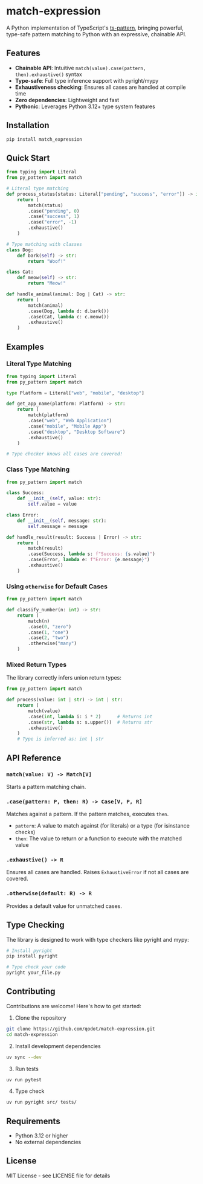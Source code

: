 # match-expression

A Python implementation of TypeScript's [ts-pattern](https://github.com/gvergnaud/ts-pattern), bringing powerful, type-safe pattern matching to Python with an expressive, chainable API.

## Features

- **Chainable API**: Intuitive `match(value).case(pattern, then).exhaustive()` syntax
- **Type-safe**: Full type inference support with pyright/mypy
- **Exhaustiveness checking**: Ensures all cases are handled at compile time
- **Zero dependencies**: Lightweight and fast
- **Pythonic**: Leverages Python 3.12+ type system features

## Installation

```bash
pip install match_expression
```

## Quick Start

```python
from typing import Literal
from py_pattern import match

# Literal type matching
def process_status(status: Literal["pending", "success", "error"]) -> int:
    return (
        match(status)
        .case("pending", 0)
        .case("success", 1)
        .case("error", -1)
        .exhaustive()
    )

# Type matching with classes
class Dog:
    def bark(self) -> str:
        return "Woof!"

class Cat:
    def meow(self) -> str:
        return "Meow!"

def handle_animal(animal: Dog | Cat) -> str:
    return (
        match(animal)
        .case(Dog, lambda d: d.bark())
        .case(Cat, lambda c: c.meow())
        .exhaustive()
    )
```

## Examples

### Literal Type Matching

```python
from typing import Literal
from py_pattern import match

type Platform = Literal["web", "mobile", "desktop"]

def get_app_name(platform: Platform) -> str:
    return (
        match(platform)
        .case("web", "Web Application")
        .case("mobile", "Mobile App")
        .case("desktop", "Desktop Software")
        .exhaustive()
    )

# Type checker knows all cases are covered!
```

### Class Type Matching

```python
from py_pattern import match

class Success:
    def __init__(self, value: str):
        self.value = value

class Error:
    def __init__(self, message: str):
        self.message = message

def handle_result(result: Success | Error) -> str:
    return (
        match(result)
        .case(Success, lambda s: f"Success: {s.value}")
        .case(Error, lambda e: f"Error: {e.message}")
        .exhaustive()
    )
```

### Using `otherwise` for Default Cases

```python
from py_pattern import match

def classify_number(n: int) -> str:
    return (
        match(n)
        .case(0, "zero")
        .case(1, "one")
        .case(2, "two")
        .otherwise("many")
    )
```

### Mixed Return Types

The library correctly infers union return types:

```python
from py_pattern import match

def process(value: int | str) -> int | str:
    return (
        match(value)
        .case(int, lambda i: i * 2)      # Returns int
        .case(str, lambda s: s.upper())  # Returns str
        .exhaustive()
    )
    # Type is inferred as: int | str
```

## API Reference

### `match(value: V) -> Match[V]`
Starts a pattern matching chain.

### `.case(pattern: P, then: R) -> Case[V, P, R]`
Matches against a pattern. If the pattern matches, executes `then`.

- `pattern`: A value to match against (for literals) or a type (for isinstance checks)
- `then`: The value to return or a function to execute with the matched value

### `.exhaustive() -> R`
Ensures all cases are handled. Raises `ExhaustiveError` if not all cases are covered.

### `.otherwise(default: R) -> R`
Provides a default value for unmatched cases.

## Type Checking

The library is designed to work with type checkers like pyright and mypy:

```bash
# Install pyright
pip install pyright

# Type check your code
pyright your_file.py
```

## Contributing

Contributions are welcome! Here's how to get started:

1. Clone the repository
```bash
git clone https://github.com/qodot/match-expression.git
cd match-expression
```

2. Install development dependencies
```bash
uv sync --dev
```

3. Run tests
```bash
uv run pytest
```

4. Type check
```bash
uv run pyright src/ tests/
```

## Requirements

- Python 3.12 or higher
- No external dependencies

## License

MIT License - see LICENSE file for details